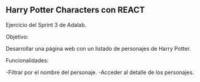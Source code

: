 Harry Potter Characters con REACT
-----------------------
Ejercicio del Sprint 3 de Adalab.

Objetivo:

Desarrollar una página web con un listado de personajes de Harry Potter.



Funcionalidades:

-Filtrar por el nombre del personaje.
-Acceder al detalle de los personajes.
